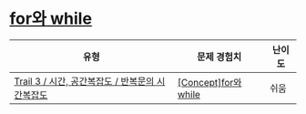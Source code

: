 # [for와 while](https://https://en.codetree.ai/trails/complete/curated-cards/intro-for-and-while)

|유형|문제 경험치|난이도|
|---|---|---|
|[Trail 3 / 시간, 공간복잡도 / 반복문의 시간복잡도](https://https://en.codetree.ai/trail-info/novice-high/)|[[Concept]for와 while](https://https://en.codetree.ai/trails/complete/curated-cards/intro-for-and-while/)|쉬움|

